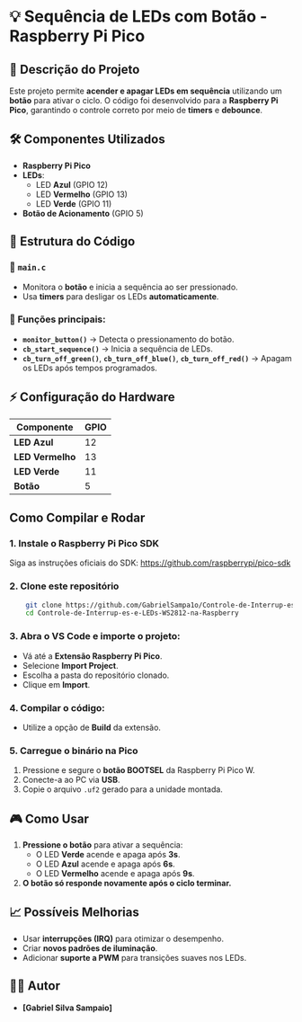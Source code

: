 # 💡 Sequência de LEDs com Botão - Raspberry Pi Pico

## 📌 Descrição do Projeto
Este projeto permite **acender e apagar LEDs em sequência** utilizando um **botão** para ativar o ciclo. O código foi desenvolvido para a **Raspberry Pi Pico**, garantindo o controle correto por meio de **timers** e **debounce**.

## 🛠️ Componentes Utilizados
- **Raspberry Pi Pico**
- **LEDs**:
  - LED **Azul** (GPIO 12)
  - LED **Vermelho** (GPIO 13)
  - LED **Verde** (GPIO 11)
- **Botão de Acionamento** (GPIO 5)

## 📜 Estrutura do Código

### 🔹 `main.c`
- Monitora o **botão** e inicia a sequência ao ser pressionado.
- Usa **timers** para desligar os LEDs **automaticamente**.

### 🔹 Funções principais:
- **`monitor_button()`** → Detecta o pressionamento do botão.
- **`cb_start_sequence()`** → Inicia a sequência de LEDs.
- **`cb_turn_off_green()`**, **`cb_turn_off_blue()`**, **`cb_turn_off_red()`** → Apagam os LEDs após tempos programados.

## ⚡ Configuração do Hardware

| Componente | GPIO |
|------------|------|
| **LED Azul** | 12 |
| **LED Vermelho** | 13 |
| **LED Verde** | 11 |
| **Botão** | 5 |


## Como Compilar e Rodar
### **1. Instale o Raspberry Pi Pico SDK**
Siga as instruções oficiais do SDK:
https://github.com/raspberrypi/pico-sdk

### **2. Clone este repositório**
```sh
    git clone https://github.com/GabrielSampa1o/Controle-de-Interrup-es-e-LEDs-WS2812-na-Raspberry-Pi-Pico-W.git
    cd Controle-de-Interrup-es-e-LEDs-WS2812-na-Raspberry
```

### **3. Abra o VS Code** e **importe o projeto**:
   - Vá até a **Extensão Raspberry Pi Pico**.
   - Selecione **Import Project**.
   - Escolha a pasta do repositório clonado.
   - Clique em **Import**.

### **4. Compilar o código**:
   - Utilize a opção de **Build** da extensão.

### **5. Carregue o binário na Pico**
1. Pressione e segure o **botão BOOTSEL** da Raspberry Pi Pico W.
2. Conecte-a ao PC via **USB**.
3. Copie o arquivo `.uf2` gerado para a unidade montada.

## 🎮 Como Usar
1. **Pressione o botão** para ativar a sequência:
   - O LED **Verde** acende e apaga após **3s**.
   - O LED **Azul** acende e apaga após **6s**.
   - O LED **Vermelho** acende e apaga após **9s**.
2. **O botão só responde novamente após o ciclo terminar.**

## 📈 Possíveis Melhorias
- Usar **interrupções (IRQ)** para otimizar o desempenho.
- Criar **novos padrões de iluminação**.
- Adicionar **suporte a PWM** para transições suaves nos LEDs.

## 👨‍💻 Autor
- **[Gabriel Silva Sampaio]**


